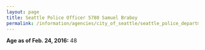 ```yaml
---
layout: page
title: Seattle Police Officer 5780 Samuel Braboy
permalink: /information/agencies/city_of_seattle/seattle_police_department/copbook/5780/
---
```


**Age as of Feb. 24, 2016:** 48
